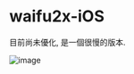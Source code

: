 waifu2x-iOS
==============

目前尚未優化, 是一個很慢的版本.

![image](https://s3-ap-northeast-1.amazonaws.com/daidoujiminecraft/Daidouji/%E5%B7%A5%E4%BA%8B%E4%B8%AD.jpeg)
